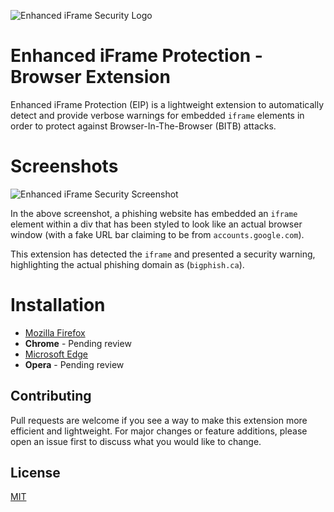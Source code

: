 ![Enhanced iFrame Security Logo](https://github.com/odacavo/enhanced-iframe-protection/blob/main/browser-api/src/icons/icon48.png?raw=true)

# Enhanced iFrame Protection - Browser Extension

Enhanced iFrame Protection (EIP) is a lightweight extension to automatically detect and provide verbose warnings for embedded `iframe` elements in order to protect against Browser-In-The-Browser (BITB) attacks.

# Screenshots
![Enhanced iFrame Security Screenshot](https://i.imgur.com/9bhKl6r.png)

In the above screenshot, a phishing website has embedded an `iframe` element within a div that has been styled to look like an actual browser window (with a fake URL bar claiming to be from `accounts.google.com`). 

This extension has detected the `iframe` and presented a security warning, highlighting the actual phishing domain as (`bigphish.ca`).

# Installation

- [Mozilla Firefox](https://addons.mozilla.org/en-CA/firefox/addon/enhanced-iframe-protection/)
- **Chrome** - Pending review
- [Microsoft Edge](https://microsoftedge.microsoft.com/addons/detail/enhanced-iframe-protectio/nhagefgjgbhenhbjijbbnbfphjjdbhof)
- **Opera** - Pending review

## Contributing
Pull requests are welcome if you see a way to make this extension more efficient and lightweight. For major changes or feature additions, please open an issue first to discuss what you would like to change.

## License
[MIT](https://choosealicense.com/licenses/mit/)